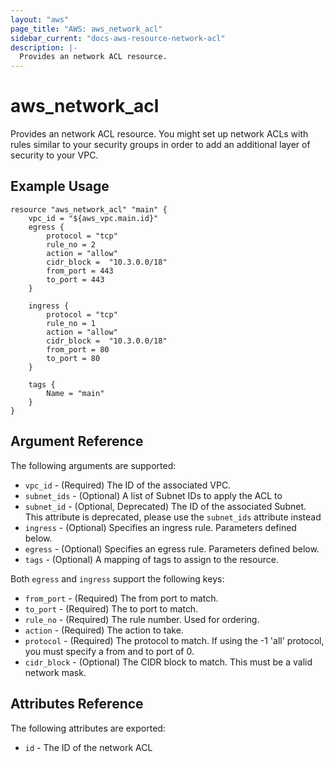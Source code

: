 ```yaml
---
layout: "aws"
page_title: "AWS: aws_network_acl"
sidebar_current: "docs-aws-resource-network-acl"
description: |-
  Provides an network ACL resource.
---
```


# aws\_network\_acl

Provides an network ACL resource. You might set up network ACLs with rules similar
to your security groups in order to add an additional layer of security to your VPC.

## Example Usage

```
resource "aws_network_acl" "main" {
	vpc_id = "${aws_vpc.main.id}"
	egress {
		protocol = "tcp"
		rule_no = 2
		action = "allow"
		cidr_block =  "10.3.0.0/18"
		from_port = 443
		to_port = 443
	}

	ingress {
		protocol = "tcp"
		rule_no = 1
		action = "allow"
		cidr_block =  "10.3.0.0/18"
		from_port = 80
		to_port = 80
	}

	tags {
		Name = "main"
	}
}
```

## Argument Reference

The following arguments are supported:

* `vpc_id` - (Required) The ID of the associated VPC.
* `subnet_ids` - (Optional) A list of Subnet IDs to apply the ACL to
* `subnet_id` - (Optional, Deprecated) The ID of the associated Subnet. This
attribute is deprecated, please use the `subnet_ids` attribute instead
* `ingress` - (Optional) Specifies an ingress rule. Parameters defined below.
* `egress` - (Optional) Specifies an egress rule. Parameters defined below.
* `tags` - (Optional) A mapping of tags to assign to the resource.

Both `egress` and `ingress` support the following keys:

* `from_port` - (Required) The from port to match.
* `to_port` - (Required) The to port to match.
* `rule_no` - (Required) The rule number. Used for ordering.
* `action` - (Required) The action to take.
* `protocol` - (Required) The protocol to match. If using the -1 'all'
protocol, you must specify a from and to port of 0.
* `cidr_block` - (Optional) The CIDR block to match. This must be a
valid network mask.

## Attributes Reference

The following attributes are exported:

* `id` - The ID of the network ACL

